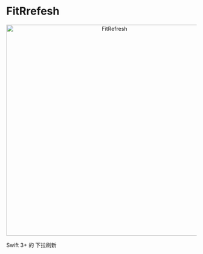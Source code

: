 # FitRrefesh
<p align="center">

<img src="https://raw.githubusercontent.com/cywd/FitRefresh/master/Resources/logo.png" alt="FitRefresh" title="FitRefresh" width="557"/>

</p>

Swift 3+ 的 下拉刷新